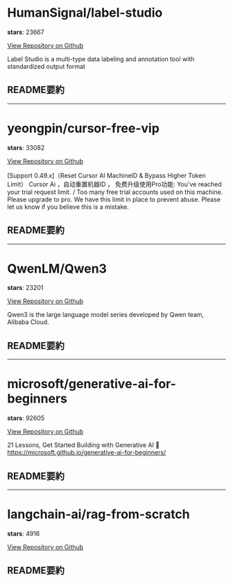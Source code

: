 
# HumanSignal/label-studio

**stars**: 23667

[View Repository on Github](https://github.com/HumanSignal/label-studio)

Label Studio is a multi-type data labeling and annotation tool with standardized output format

## README要約


---

# yeongpin/cursor-free-vip

**stars**: 33082

[View Repository on Github](https://github.com/yeongpin/cursor-free-vip)

[Support 0.49.x]（Reset Cursor AI MachineID & Bypass Higher Token Limit） Cursor Ai ，自动重置机器ID ， 免费升级使用Pro功能: You've reached your trial request limit. / Too many free trial accounts used on this machine. Please upgrade to pro. We have this limit in place to prevent abuse. Please let us know if you believe this is a mistake.

## README要約


---

# QwenLM/Qwen3

**stars**: 23201

[View Repository on Github](https://github.com/QwenLM/Qwen3)

Qwen3 is the large language model series developed by Qwen team, Alibaba Cloud.

## README要約


---

# microsoft/generative-ai-for-beginners

**stars**: 92605

[View Repository on Github](https://github.com/microsoft/generative-ai-for-beginners)

21 Lessons, Get Started Building with Generative AI 🔗 https://microsoft.github.io/generative-ai-for-beginners/

## README要約


---

# langchain-ai/rag-from-scratch

**stars**: 4916

[View Repository on Github](https://github.com/langchain-ai/rag-from-scratch)



## README要約

